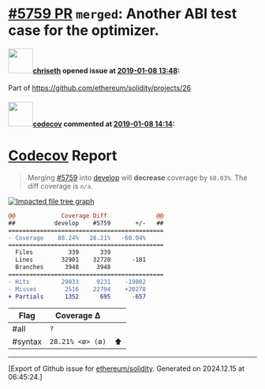 # [\#5759 PR](https://github.com/ethereum/solidity/pull/5759) `merged`: Another ABI test case for the optimizer.

#### <img src="https://avatars.githubusercontent.com/u/9073706?v=4" width="50">[chriseth](https://github.com/chriseth) opened issue at [2019-01-08 13:48](https://github.com/ethereum/solidity/pull/5759):

Part of https://github.com/ethereum/solidity/projects/26

#### <img src="https://avatars.githubusercontent.com/in/254?v=4" width="50">[codecov](https://github.com/apps/codecov) commented at [2019-01-08 14:14](https://github.com/ethereum/solidity/pull/5759#issuecomment-452312608):

# [Codecov](https://codecov.io/gh/ethereum/solidity/pull/5759?src=pr&el=h1) Report
> Merging [#5759](https://codecov.io/gh/ethereum/solidity/pull/5759?src=pr&el=desc) into [develop](https://codecov.io/gh/ethereum/solidity/commit/6414d63906d1a768d4f8829eca49d6020630a261?src=pr&el=desc) will **decrease** coverage by `60.03%`.
> The diff coverage is `n/a`.

[![Impacted file tree graph](https://codecov.io/gh/ethereum/solidity/pull/5759/graphs/tree.svg?width=650&token=87PGzVEwU0&height=150&src=pr)](https://codecov.io/gh/ethereum/solidity/pull/5759?src=pr&el=tree)

```diff
@@             Coverage Diff              @@
##           develop    #5759       +/-   ##
============================================
- Coverage    88.24%   28.21%   -60.04%     
============================================
  Files          339      339               
  Lines        32901    32720      -181     
  Branches      3948     3948               
============================================
- Hits         29033     9231    -19802     
- Misses        2516    22794    +20278     
+ Partials      1352      695      -657
```

| Flag | Coverage Δ | |
|---|---|---|
| #all | `?` | |
| #syntax | `28.21% <ø> (ø)` | :arrow_up: |


-------------------------------------------------------------------------------



[Export of Github issue for [ethereum/solidity](https://github.com/ethereum/solidity). Generated on 2024.12.15 at 06:45:24.]
